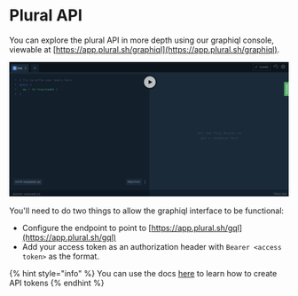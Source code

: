 # Plural API

You can explore the plural API in more depth using our graphiql console, viewable at [https://app.plural.sh/graphiql](https://app.plural.sh/graphiql). &#x20;

![](<../../.gitbook/assets/Screen Shot 2021-07-23 at 12.02.37 AM.png>)

You'll need to do two things to allow the graphiql interface to be functional:

* Configure the endpoint to point to [https://app.plural.sh/gql](https://app.plural.sh/gql)
* Add your access token as an authorization header with `Bearer <access token>` as the format.

{% hint style="info" %}
You can use the docs [here](../../identity-and-access-management/api-tokens.md) to learn how to create API tokens
{% endhint %}
